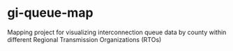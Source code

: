 # gi-queue-map
Mapping project for visualizing interconnection queue data by county within different Regional Transmission Organizations (RTOs)
